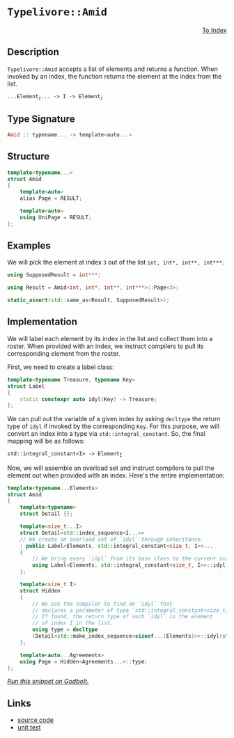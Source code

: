 <!-- Copyright 2024 Feng Mofan
SPDX-License-Identifier: Apache-2.0 -->

# `Typelivore::Amid`

<p style='text-align: right;'><a href="../../../index.md#list-examinations-2">To Index</a></p>

## Description

`Typelivore::Amid` accepts a list of elements and returns a function. When invoked by an index, the function returns the element at the index from the list.

<pre><code>...Element<sub><i>i</i></sub>... -> I -> Element<sub><i>i</i></sub></code></pre>

## Type Signature

```Haskell
Amid :: typename... -> template<auto...>
```

## Structure

```C++
template<typename...>
struct Amid
{
    template<auto>
    alias Page = RESULT;

    template<auto>
    using UniPage = RESULT;
};
```

## Examples

We will pick the element at index `3` out of the list `int, int*, int**, int***`.

```C++
using SupposedResult = int***;

using Result = Amid<int, int*, int**, int***>::Page<3>;

static_assert(std::same_as<Result, SupposedResult>);
```

## Implementation

We will label each element by its index in the list and collect them into a roster.
When provided with an index, we instruct compilers to pull its corresponding element from the roster.

First, we need to create a label class:

```C++
template<typename Treasure, typename Key>
struct Label
{ 
    static constexpr auto idyl(Key) -> Treasure;
};
```

We can pull out the variable of a given index by asking `decltype` the return type of `idyl` if invoked by the corresponding `Key`.
For this purpose, we will convert an index into a type via `std::integral_constant`.
So, the final mapping will be as follows:

<pre><code>std::integral_constant&lt;I&gt; -> Element<sub>I</sub></code></pre>

Now, we will assemble an overload set and instruct compilers to pull the element out when provided with an index. Here's the entire implementation:

```C++
template<typename...Elements>
struct Amid
{
    template<typename>
    struct Detail {};

    template<size_t...I>
    struct Detail<std::index_sequence<I...>>
    // We create an overload set of `idyl` through inheritance.
    : public Label<Elements, std::integral_constant<size_t, I>>...
    {
        // We bring every `idyl` from its base class to the current scope.
        using Label<Elements, std::integral_constant<size_t, I>>::idyl...;
    };

    template<size_t I>
    struct Hidden
    {
        // We ask the compiler to find an `idyl` that
        // declares a parameter of type `std::integral_constant<size_t, I>`.
        // If found, the return type of such `idyl` is the element
        // of index I in the list.
        using type = decltype
        (Detail<std::make_index_sequence<sizeof...(Elements)>>::idyl(std::integral_constant<size_t, I>{}));
    };

    template<auto...Agreements>
    using Page = Hidden<Agreements...>::type;
};
```

[*Run this snippet on Godbolt.*](https://godbolt.org/#z:OYLghAFBqd5QCxAYwPYBMCmBRdBLAF1QCcAaPECAMzwBtMA7AQwFtMQByARg9KtQYEAysib0QXACx8BBAKoBnTAAUAHpwAMvAFYTStJg1DIApACYAQuYukl9ZATwDKjdAGFUtAK4sGIAMykrgAyeAyYAHI%2BAEaYxCAAHKQADqgKhE4MHt6%2BASlpGQKh4VEssfFJdpgOmUIETMQE2T5%2BgVU1AnUNBMWRMXGJtvWNzbltwz1hfWUDCQCUtqhexMjsHOb%2BYcjeWADUJv5uXo60hACeB9gmGgCCG1s7mPuHyAoE6FhUl9d3twSYLGSBn%2BBzcBDOyUYrCeABViJgmAplphSLtwZDmGxdgBpTAXfxXW5vYheBy7YJMWK0H4mADsFn2t12zN2byYjmQuzQDDemFUyWIuyYx1Quzw6DOtAguLOc12AFpLrs4QikfCDlZbnSACIaml/AFA9mYUHoqFsAB0Vuw9DYggU3yJBBJZJuLHFNPpPxZaMNwJNhzNmIDhJuPuJpIIu21mHqdH2Xtpuv8mt%2BYZZ/0B/tB6QAXpgAPoEK0WgCSjvTzIjZJjcephze6BAIDCWFUBaUAEcvIxVqDSyXvgTvSyAPSj3YAdSeyHhxqFDF2qAAbnFaKgmOhWbGl1R9gA2DTiyUmQ9ohDEJbABBihgIOKEQyrC0j5kgXbJLzRU6cilU0E2gCjAEAoqKNs2YT/MAxBiAW3JsoIOZ4PmRaouWw4EoOTIsnSqY%2Bj645Tk80TEGEwC7Jgq7EGcB5HhK1JnlQl4sGKIG7NEiIzgYCgKGiooEPeXLLPCgismgkIvth%2BG7F46RGOSlKYPWbiAXaIFge8EGCJg0GwfB9SIQ2yGFgQaFDtgEH0YOKavgmyaprZmZGiCRkoVG6GhuGzqRrsAAS4pYAwtm4bZBETtOQoKAA1ueM6oICdBxHxuw0AwW6GLRx4MRo57sqFY4Tlg2wNJgvFMB%2BDTQv8gqoHuZq0eBLbabptBwQICEEEhblmcOh6SZW%2BGEaWe78F4aWogJTzwgQyyLvVtWsqSN6nnRJ5nngvGTRRtrAflzKEQtrZ8rspa3rFuynG8/XScyslkWiEJPAc2q7EVtBmntuwQLWTB0DmmkgCwTBRYWR3tl2PYMH2rmYLVJYQKpwEKHM5mWZKECNZBOkwa1%2BmGJ1MOoSd3yJtqcwozZUl2XqWpU052aHMKRAljc0GYEB9oVj6d3ycoTDAE9/gvf5HyMKCrPwhzIHWRZIAfZTdxJjTaajgAVOrGua6OPxq%2BrMLYEIMIa9rty65rWv6ncZibFDjzPG43KrMkIEVj8PPkUIXjJKkSjoAASqVXjvc8L2QRrytu3J5EB0iwfPbsboeockGomHqeCOr6cEOHBLNnzAugv4Q4OU67J4MgBaIkojQYwDCjQpXDqHDHQembsnve2kmD%2B4H72XBTqYcAstCcAArLwfgcFopCoJwbjWNYrJLCsT3WzwpAEJoQ8LFFICj5IFoaJIXC0v4GijxoZj7vuZgJEkI8cJIvAsBIGgaKQk/T7PHC8AoIDv5vKeQ9SBwFgDARAIAlgEE/KZCgEA0AJXoMQCI0JOCqASPueU%2B5JC7GAMgTkUgLRmF4N3QgJBxR6H4IIEQYh2BSBkIIRQKh1BANILoLgpAADuMFkicB4MPMeE8t4z04AAeWODA3cux0GYOwbg/BuxCFmC%2Bh4RBSUNhcDmLwQBWgFgQCQAg5IiUyBwMMcYkAwApBmD4HQaqf8IDRGEdEMIDQzh8N4M45g1FRHRG0NUQB68EFqVEQwWgbjWFYGiF4YAbgxC0D/twXgWAgZGHEBEvA8IairgSdPPk1RjhrHXljB%2B09TgkVcR4LAwjnR4Bfok0gVFohdxjCk4ApwjBbwWFQAwwAFAADU8CYE4aIjE7iGHCFEOIehVD5BKDUMI9h%2BhDDGAXpYfQeBoh/0gAsVAztMgJPlI2Z6phLDWDMF/KipEsBbIgAsdojhnAQFcKMPwHCQhTFKOUPQPtChZE8C0b5BQHkMF6J8gYHD7m1AmC8vQkLOgTFBf0eIELoX/NyCi7oiKZjIrucvVYEgBEcHHh/YR39pEYKwTgvBBCD7KIRvgIggoNFaI3p0hY95NwDFuaQXekh/AWgAJz%2BFpJII%2BZhJCHnPvuAV%2BhOBP1IC/fwXALT7i4PuBIAqEhqv3lwUeQr9wktYd/X%2B/9WVAL0eA/RkCJHHHIJQMxSCUFsE4A0Fgy5aTynKsVeSXABUWmVbkhl5CmwcJmTQqZ0gZlMPmaw3Q1juFMF4YkwlxLP68G/uI6BxwpGuvdZ6rkBgfV%2BoDSo%2BKRikH7GtmYFlOjgFWodXEO18Cy3mNzR671liBVcHfjQd6cR7GONYZ41xYzh3eN8f4sZQTgIhLCcIyJ0TYm0HiWM5Jyy0nT3wJkxw2ThF5OQAUsZxThFlJgtRSpaxp41LqevRpzSATrrIp0vgPT%2BmDOGaM%2BpYbJl0MjbIaNLDp5xqWR0k5Vg1llJuTsvZ7VOCHPeMc1ZFhznpsueKUq8A7lKX8ZkFwaUYVvLSlir5HCfnAoI/kdIwLiPgtsNhjoDAugjDRa8uj9hgVMcmCUJFsLUU5FY2yRoNGcWLGWPizRsqiVCKNZwIUxA3Ueq9YW8ivr/WHy%2BrgMhTK141rZaQDlWB4jcofvKxVfqj60j1bSU%2BkhxXYI4WmkRP9bCmtrRa%2BAVqoEwKbQ25BqCOCurkSwBQy5OTLlU/6N4JCg1XMobIcNv7xkAYWXkBNSb%2BGSdTaSsRNqowLUCzg4LoXdjhb9ZFqMEBVHlvUdbfwunzUgIMS2pBPnmsDFC97AspWCzlcrvJ7BNi%2B3EAHU4lx1FR1jbOD4vxDgp3xWCaE8Jm7MBRJiXEhJ6812pMvUkjJOHd2sP3Ye%2Bpx7WGnoqRgHbG9SI3t4HepQLTH0dIa90/mb6hkjMYGM79tCJB/sYXMwDOg8jKZQEh9ZmzMMzxgzyTgo5wJgbORcuIVyMPbLYzhx5zyWN6Hedx7FgKqOZAo2RzIwnYX0Y43xgFELKdQsxR8njGLmP8d4wz/HJHcViboSm6TX9ZMFd2EVsLEXjRvA0zFytSr6u6PZQiQzlBCWmZAGYP1/h/CjwvsfN%2B6vaTqsNfz5zf8AF6d5aPQVo8EhXwFZIAVp9hVcECA/fwfP02cG0Xph%2BxCDdu%2Bc25hYVF0jOEkEAA%3D)

## Links

- [source code](../../../../conceptrodon/descend/typelivore/amid.hpp)
- [unit test](../../../../tests/unit/metafunctions/typelivore/amid.test.hpp)
